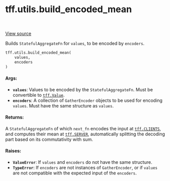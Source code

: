 <div itemscope itemtype="http://developers.google.com/ReferenceObject">
<meta itemprop="name" content="tff.utils.build_encoded_mean" />
<meta itemprop="path" content="Stable" />
</div>

# tff.utils.build_encoded_mean

<table class="tfo-notebook-buttons tfo-api" align="left">
</table>

<a target="_blank" href="http://github.com/tensorflow/federated/tree/master/tensorflow_federated/python/core/utils/encoding_utils.py">View
source</a>

Builds `StatefulAggregateFn` for `values`, to be encoded by `encoders`.

```python
tff.utils.build_encoded_mean(
    values,
    encoders
)
```

<!-- Placeholder for "Used in" -->

#### Args:

*   <b>`values`</b>: Values to be encoded by the `StatefulAggregateFn`. Must be
    convertible to <a href="../../tff/Value.md"><code>tff.Value</code></a>.
*   <b>`encoders`</b>: A collection of `GatherEncoder` objects to be used for
    encoding `values`. Must have the same structure as `values`.

#### Returns:

A `StatefulAggregateFn` of which `next_fn` encodes the input at
<a href="../../tff.md#CLIENTS"><code>tff.CLIENTS</code></a>, and computes their
mean at <a href="../../tff.md#SERVER"><code>tff.SERVER</code></a>, automatically
splitting the decoding part based on its commutativity with sum.

#### Raises:

*   <b>`ValueError`</b>: If `values` and `encoders` do not have the same
    structure.
*   <b>`TypeError`</b>: If `encoders` are not instances of `GatherEncoder`, or
    if `values` are not compatible with the expected input of the `encoders`.
